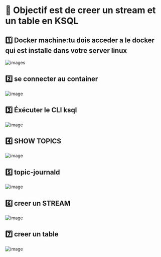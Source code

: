 # :bookmark: Objectif est de creer un stream et un table en KSQL

:one: Docker machine:tu dois acceder a le docker qui est installe dans votre server linux 
-----------------------------------------------------------------------

![images](1PNG)

:two: se connecter au container
--------------------------------
![image](2.PNG)

:three: Éxécuter le CLI ksql
-----------------------------
![image](3.PNG)

:four: SHOW TOPICS
------------------
![image](4.PNG)

:five: topic-journald
----------------------
![image](5.PNG)

:six: creer un STREAM 
----------------------
![image](6.PNG)

:seven: creer un table 
----------------------
![image](7.PNG)

